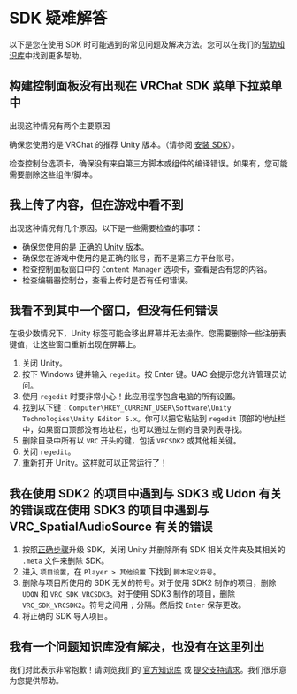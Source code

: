 # SDK 疑难解答

以下是您在使用 SDK 时可能遇到的常见问题及解决方法。您可以在我们的[帮助知识库](http://help.vrchat.com)中找到更多帮助。

## 构建控制面板没有出现在 VRChat SDK 菜单下拉菜单中

出现这种情况有两个主要原因

确保您使用的是 VRChat 的推荐 Unity 版本。（请参阅 [安装 SDK](/creators.vrchat.com/sdk/upgrade/current-unity-version)）。

检查控制台选项卡，确保没有来自第三方脚本或组件的编译错误。如果有，您可能需要删除这些组件/脚本。

## 我上传了内容，但在游戏中看不到

出现这种情况有几个原因。以下是一些需要检查的事项：

- 确保您使用的是 [正确的 Unity 版本](./current-unity-version.md)。
- 确保您在游戏中使用的是正确的账号，而不是第三方平台账号。
- 检查控制面板窗口中的 `Content Manager` 选项卡，查看是否有您的内容。
- 检查编辑器控制台，查看上传时是否有任何错误。

## 我看不到其中一个窗口，但没有任何错误

在极少数情况下，Unity 标签可能会移出屏幕并无法操作。您需要删除一些注册表键值，让这些窗口重新出现在屏幕上。

1. 关闭 Unity。
2. 按下 Windows 键并输入 `regedit`。按 Enter 键。UAC 会提示您允许管理员访问。
3. 使用 `regedit` 时要非常小心！此应用程序包含电脑的所有设置。
4. 找到以下键：`Computer\HKEY_CURRENT_USER\Software\Unity Technologies\Unity Editor 5.x`。你可以把它粘贴到 `regedit` 顶部的地址栏中，如果窗口顶部没有地址栏，也可以通过左侧的目录列表寻找。
5. 删除目录中所有以 `VRC` 开头的键，包括 `VRCSDK2` 或其他相关键。
6. 关闭 `regedit`。
7. 重新打开 Unity。这样就可以正常运行了！

## 我在使用 SDK2 的项目中遇到与 SDK3 或 Udon 有关的错误或在使用 SDK3 的项目中遇到与 VRC_SpatialAudioSource 有关的错误

1. 按照[正确步骤](./updating-the-sdk.md)升级 SDK，关闭 Unity 并删除所有 SDK 相关文件夹及其相关的 `.meta` 文件来删除 SDK。
2. 进入 `项目设置`，在 `Player > 其他设置` 下找到 `脚本定义符号`。
3. 删除与项目所使用的 SDK 无关的符号。对于使用 SDK2 制作的项目，删除 `UDON` 和 `VRC_SDK_VRCSDK3`。对于使用 SDK3 制作的项目，删除 `VRC_SDK_VRCSDK2`。符号之间用 `;` 分隔。然后按 `Enter` 保存更改。
4. 将正确的 SDK 导入项目。

## 我有一个问题知识库没有解决，也没有在这里列出

我们对此表示非常抱歉！请浏览我们的 [官方知识库](http://help.vrchat.com/) 或 [提交支持请求](https://help.vrchat.com/hc/en-us/requests/new)。我们很乐意为您提供帮助。